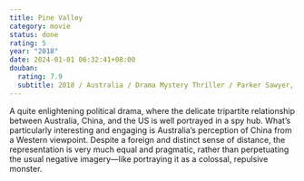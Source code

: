 ```yaml
---
title: Pine Valley
category: movie
status: done
rating: 5
year: "2018"
date: 2024-01-01 06:32:41+08:00
douban:
  rating: 7.9
  subtitle: 2018 / Australia / Drama Mystery Thriller / Parker Sawyer, Jacqueline McGinns
---
```


A quite enlightening political drama, where the delicate tripartite relationship between Australia, China, and the US is well portrayed in a spy hub. What’s particularly interesting and engaging is Australia’s perception of China from a Western viewpoint. Despite a foreign and distinct sense of distance, the representation is very much equal and pragmatic, rather than perpetuating the usual negative imagery—like portraying it as a colossal, repulsive monster.
